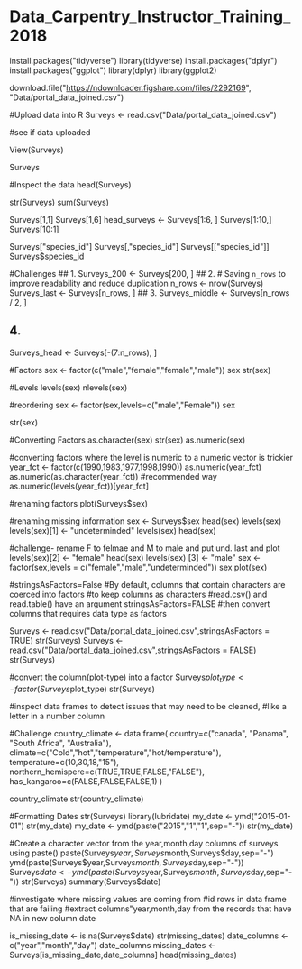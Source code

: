 # Data_Carpentry_Instructor_Training_2018
install.packages("tidyverse")
library(tidyverse)
install.packages("dplyr")
install.packages("ggplot")
library(dplyr)
library(ggplot2)

download.file("https://ndownloader.figshare.com/files/2292169",
               "Data/portal_data_joined.csv")

#Upload data into R
Surveys <- read.csv("Data/portal_data_joined.csv")

#see if data uploaded

View(Surveys)

Surveys

#Inspect the data
head(Surveys)
 
str(Surveys)
sum(Surveys)

Surveys[1,1]
Surveys[1,6]
head_surveys <- Surveys[1:6, ]
Surveys[1:10,]
Surveys[10:1]

Surveys["species_id"]
Surveys[,"species_id"]
Surveys[["species_id"]]
Surveys$species_id

#Challenges
    ## 1.
    Surveys_200 <- Surveys[200, ]
    ## 2.
    # Saving `n_rows` to improve readability and reduce duplication
    n_rows <- nrow(Surveys)
    Surveys_last <- Surveys[n_rows, ]
    ## 3.
   Surveys_middle <- Surveys[n_rows / 2, ]
   ## 4.
   Surveys_head <- Surveys[-(7:n_rows), ]

#Factors
sex <- factor(c("male","female","female","male"))
sex
str(sex)

#Levels
levels(sex)
nlevels(sex)

#reordering
sex <- factor(sex,levels=c("male","Female"))
sex

str(sex)


#Converting Factors
as.character(sex)
str(sex)
as.numeric(sex)

#converting factors where the level is numeric to a numeric vector is trickier
year_fct <- factor(c(1990,1983,1977,1998,1990))
as.numeric(year_fct)
as.numeric(as.character(year_fct))
#recommended way
as.numeric(levels(year_fct))[year_fct]

#renaming factors
plot(Surveys$sex)

#renaming missing information
sex <- Surveys$sex
head(sex)
levels(sex)
levels(sex)[1] <- "undeterminded"
levels(sex)
head(sex)


#challenge- rename F to felmae and M to male and put und. last and plot
levels(sex)[2] <- "female"
head(sex)
levels(sex) [3] <- "male"
sex <- factor(sex,levels = c("female","male","undeterminded"))
sex
plot(sex)

#stringsAsFactors=False 
#By default, columns that contain characters are coerced into factors
#to keep columns as characters
#read.csv() and read.table() have an argument stringsAsFactors=FALSE 
#then convert columns that requires data type as factors

Surveys <- read.csv("Data/portal_data_joined.csv",stringsAsFactors = TRUE)
str(Surveys)
Surveys <- read.csv("Data/portal_data_joined.csv",stringsAsFactors = FALSE)
str(Surveys)

#convert the column(plot-type) into a factor
Surveys$plot_type <- factor(Surveys$plot_type)
str(Surveys)

#inspect data frames to detect issues that may need to be cleaned,
#like a letter in a number column

#Challenge
country_climate <- data.frame(
  country=c("canada", "Panama", "South Africa", "Australia"),
  climate=c("Cold","hot","temperature","hot/temperature"),
  temperature=c(10,30,18,"15"),
  northern_hemispere=c(TRUE,TRUE,FALSE,"FALSE"),
  has_kangaroo=c(FALSE,FALSE,FALSE,1)
)

country_climate
str(country_climate)

#Formatting Dates
str(Surveys)
library(lubridate)
my_date <- ymd("2015-01-01")
str(my_date)
my_date <- ymd(paste("2015","1","1",sep="-"))
str(my_date)

#Create a character vector from the year,month,day columns of surveys using paste()
paste(Surveys$year,Surveys$month,Surveys$day,sep="-")
ymd(paste(Surveys$year,Surveys$month,Surveys$day,sep="-"))
Surveys$date <- ymd(paste(Surveys$year,Surveys$month,Surveys$day,sep="-"))
str(Surveys)
summary(Surveys$date)


#investigate where missing values are coming from
#id rows in data frame that are failing
#extract columns"year,month,day from the records that have NA in new column date

is_missing_date <- is.na(Surveys$date)
str(missing_dates)
date_columns <- c("year","month","day")
date_columns
missing_dates <- Surveys[is_missing_date,date_columns]
head(missing_dates)
